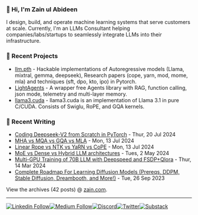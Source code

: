 ### 👋 Hi, I'm Zain ul Abideen

I design, build, and operate machine learning systems that serve customers at scale. Currently, I'm an LLMs Consultant helping companies/labs/startups to seamlessly integrate LLMs into their infrastructure. 

### 📝 Recent Projects

<!-- writing starts -->
* [llm.pth](https://github.com/abideenml/llm.pth) - Hackable implementations of Autoregressive models (Llama, mixtral, gemma, deepseek), Research papers (cope, yarn, mod, mome, mla) and techniques (sft, dpo, kto, ipo) in Pytorch.
* [LightAgents](https://github.com/abideenml/LightAgents) - A wrapper free Agents library with RAG, function calling, json mode, telemetry and multi-layer memory.
* [llama3.cuda](https://github.com/abideenml/llama3.cuda) - llama3.cuda is an implementation of Llama 3.1 in pure C/CUDA. Consists of Swiglu, RoPE, and GQA kernels.


### 📝 Recent Writing

<!-- writing starts -->
* [Coding Deepseek-V2 from Scratch in PyTorch](https://medium.com/@zaiinn440/coding-deepseek-v2-from-scratch-in-pytorch-06dd89917067) - Thur, 20 Jul 2024
* [MHA vs MQA vs GQA vs MLA](https://medium.com/@zaiinn440/mha-vs-mqa-vs-gqa-vs-mla-c6cf8285bbec) - Mon, 13 Jul 2024
* [Linear Rope vs NTK vs YaRN vs CoPE](https://medium.com/@zaiinn440/linear-rope-vs-ntk-vs-yarn-vs-cope-d33587ddfd35) - Mon, 13 Jul 2024
* [MoE vs Dense vs Hybrid LLM architectures](https://wandb.ai/zaiinn440/hybridMoe/reports/MoE-vs-Dense-vs-Hybrid-LLM-Architectures--Vmlldzo3NzYwNzAw?utm_campaign=Blog+&utm_source=linkedin&utm_medium=social&utm_content=LLMArchitectures) - Tues, 2 May 2024
* [Multi-GPU Training of 70B LLM with Deepspeed and FSDP+Qlora](https://medium.com/@zaiinn440/multi-gpu-training-of-70b-llm-with-deepspeed-and-fsdp-qlora-cb738a2a2229) - Thur, 14 Mar 2024
* [Complete Roadmap For Learning Diffusion Models (Prereqs, DDPM, Stable Diffusion, Dreambooth, and More!)](https://medium.com/ai-in-plain-english/complete-roadmap-for-learning-diffusion-models-prereqs-ddpm-stable-diffusion-dreambooth-and-a15941767180) - Tue, 26 Sep 2023



<!-- writing ends -->

View the archives (42 posts) @ [zain.com](https://medium.com/@zaiinn440).


---

[![Linkedin Follow](https://img.shields.io/badge/LinkedIn-0077B5?style=for-the-badge&logo=linkedin&logoColor=white)](https://www.linkedin.com/in/zaiinulabideen/)[![Medium Follow](https://img.shields.io/badge/Medium-12100E?style=for-the-badge&logo=medium&logoColor=white)](https://medium.com/@zaiinn440)[![Discord](https://img.shields.io/badge/Discord-5865F2?style=for-the-badge&logo=discord&logoColor=white)](https://discord.gg/aMtqaxvH)[![Twitter](https://img.shields.io/badge/X-000000?style=for-the-badge&logo=x&logoColor=white)](https://twitter.com/zaynismm)[![Substack](https://img.shields.io/badge/Substack-%23006f5c.svg?style=for-the-badge&logo=substack&logoColor=FF6719)](https://rethinkai.substack.com/)

